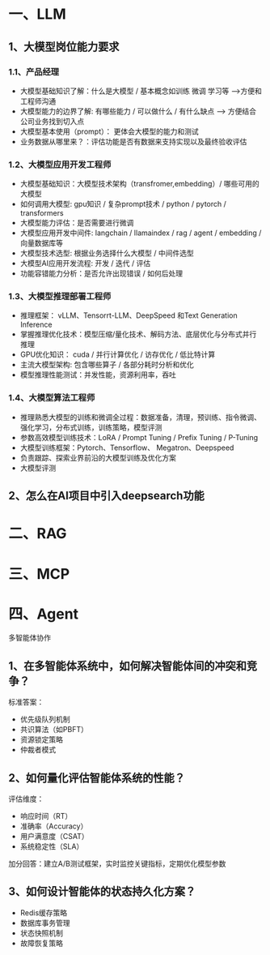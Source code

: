 # 一、LLM

## 1、大模型岗位能力要求

### 1.1、产品经理

- 大模型基础知识了解：什么是大模型 / 基本概念如训练 微调 学习等 -->方便和工程师沟通
- 大模型能力的边界了解: 有哪些能力 / 可以做什么 / 有什么缺点 --> 方便结合公司业务找到切入点
- 大模型基本使用（prompt）： 更体会大模型的能力和测试
- 业务数据从哪里来？：评估功能是否有数据来支持实现以及最终验收评估


### 1.2、大模型应用开发工程师

- 大模型基础知识：大模型技术架构（transfromer,embedding）/ 哪些可用的大模型
- 如何调用大模型: gpu知识 / 复杂prompt技术 / python / pytorch / transformers
- 大模型能力评估：是否需要进行微调
- 大模型应用开发中间件: langchain / llamaindex / rag / agent / embedding / 向量数据库等
- 大模型技术选型: 根据业务选择什么大模型 / 中间件选型
- 大模型AI应用开发流程: 开发 / 迭代 / 评估
- 功能容错能力分析：是否允许出现错误 / 如何后处理

### 1.3、大模型推理部署工程师

- 推理框架： vLLM、Tensorrt-LLM、DeepSpeed 和Text Generation Inference
- 掌握推理优化技术：模型压缩/量化技术、解码方法、底层优化与分布式并行推理
- GPU优化知识： cuda / 并行计算优化 / 访存优化 / 低比特计算
- 主流大模型架构: 包含哪些算子 / 各部分耗时分析和优化
- 模型推理性能测试：并发性能，资源利用率，吞吐

### 1.4、大模型算法工程师

- 推理熟悉大模型的训练和微调全过程：数据准备，清理，预训练、指令微调、强化学习，分布式训练，训练策略，模型评测
- 参数高效模型训练技术：LoRA / Prompt Tuning / Prefix Tuning / P-Tuning
- 大模型训练框架：Pytorch、Tensorflow、 Megatron、Deepspeed
- 负责跟踪、探索业界前沿的大模型训练及优化方案
- 大模型评测

## 2、怎么在AI项目中引入deepsearch功能

# 二、RAG


# 三、MCP

# 四、Agent

多智能体协作

## 1、在多智能体系统中，如何解决智能体间的冲突和竞争？

标准答案：
- 优先级队列机制
- 共识算法（如PBFT）
- 资源锁定策略
- 仲裁者模式

## 2、如何量化评估智能体系统的性能？

评估维度：
- 响应时间（RT）
- 准确率（Accuracy）
- 用户满意度（CSAT）
- 系统稳定性（SLA）

加分回答：建立A/B测试框架，实时监控关键指标，定期优化模型参数

## 3、如何设计智能体的状态持久化方案？

- Redis缓存策略
- 数据库事务管理
- 状态快照机制
- 故障恢复策略